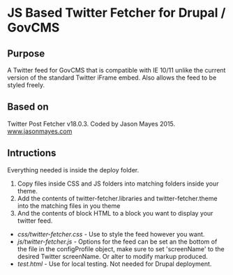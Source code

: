 # JS Based Twitter Fetcher for Drupal / GovCMS

## Purpose
A Twitter feed for GovCMS that is compatible with IE 10/11 unlike the current version of the standard Twitter iFrame embed.
Also allows the feed to be styled freely.

## Based on
Twitter Post Fetcher v18.0.3.
Coded by Jason Mayes 2015.
www.jasonmayes.com

## Intructions
Everything needed is inside the deploy folder.
1. Copy files inside CSS and JS folders into matching folders inside your theme.
2. Add the contents of twitter-fetcher.libraries and twitter-fetcher.theme into the matching files in you theme
3. And the contents of block HTML to a block you want to display your twitter feed.

- *css/twitter-fetcher.css* - Use to style the feed however you want.
- *js/twitter-fetcher.js* - Options for the feed can be set an the bottom of the file in the configProfile object, make sure to set 'screenName' to the desired Twitter screenName. Or alter to modify markup produced.
- *test.html* - Use for local testing. Not needed for Drupal deployment.
